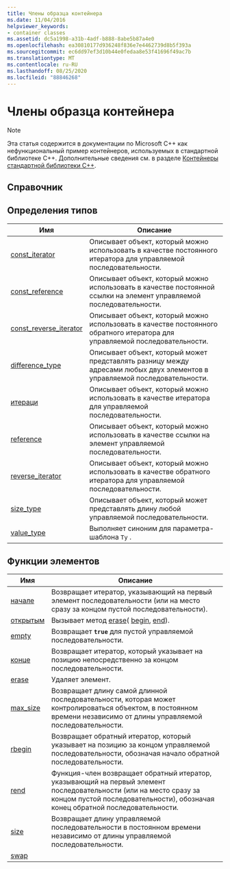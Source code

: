 ```yaml
---
title: Члены образца контейнера
ms.date: 11/04/2016
helpviewer_keywords:
- container classes
ms.assetid: dc5a1998-a31b-4adf-b888-8abe5b87a4e0
ms.openlocfilehash: ea30810177d936248f836e7e4462739d8b5f393a
ms.sourcegitcommit: ec6dd97ef3d10b44e0fedaa8e53f41696f49ac7b
ms.translationtype: MT
ms.contentlocale: ru-RU
ms.lasthandoff: 08/25/2020
ms.locfileid: "88846268"
---
```

# <a name="sample-container-members"></a>Члены образца контейнера

> [!NOTE]
> Эта статья содержится в документации по Microsoft C++ как нефункциональный пример контейнеров, используемых в стандартной библиотеке C++. Дополнительные сведения см. в разделе [Контейнеры стандартной библиотеки C++](../standard-library/stl-containers.md).

## <a name="reference"></a>Справочник

## <a name="typedefs"></a>Определения типов

|Имя|Описание|
|-|-|
|[const_iterator](../standard-library/container-class-const-iterator.md)|Описывает объект, который можно использовать в качестве постоянного итератора для управляемой последовательности.|
|[const_reference](../standard-library/container-class-const-reference.md)|Описывает объект, который можно использовать в качестве постоянной ссылки на элемент управляемой последовательности.|
|[const_reverse_iterator](../standard-library/container-class-const-reverse-iterator.md)|Описывает объект, который можно использовать в качестве постоянного обратного итератора для управляемой последовательности.|
|[difference_type](../standard-library/container-class-difference-type.md)|Описывает объект, который может представлять разницу между адресами любых двух элементов в управляемой последовательности.|
|[итераци](../standard-library/container-class-iterator.md)|Описывает объект, который можно использовать в качестве итератора для управляемой последовательности.|
|[reference](../standard-library/container-class-reference.md)|Описывает объект, который можно использовать в качестве ссылки на элемент управляемой последовательности.|
|[reverse_iterator](../standard-library/container-class-reverse-iterator.md)|Описывает объект, который можно использовать в качестве обратного итератора для управляемой последовательности.|
|[size_type](../standard-library/container-class-size-type.md)|Описывает объект, который может представлять длину любой управляемой последовательности.|
|[value_type](../standard-library/container-class-value-type.md)|Выполняет синоним для параметра-шаблона `Ty` .|

## <a name="member-functions"></a>Функции элементов

|Имя|Описание|
|-|-|
|[начале](../standard-library/container-class-begin.md)|Возвращает итератор, указывающий на первый элемент последовательности (или на место сразу за концом пустой последовательности).|
|[открытым](../standard-library/container-class-clear.md)|Вызывает метод [erase](../standard-library/container-class-erase.md)( [begin](../standard-library/container-class-begin.md), [end](../standard-library/container-class-end.md)).|
|[empty](../standard-library/container-class-empty.md)|Возвращает **`true`** для пустой управляемой последовательности.|
|[конце](../standard-library/container-class-end.md)|Возвращает итератор, который указывает на позицию непосредственно за концом последовательности.|
|[erase](../standard-library/container-class-erase.md)|Удаляет элемент.|
|[max_size](../standard-library/container-class-max-size.md)|Возвращает длину самой длинной последовательности, которая может контролироваться объектом, в постоянном времени независимо от длины управляемой последовательности.|
|[rbegin](../standard-library/container-class-rbegin.md)|Возвращает обратный итератор, который указывает на позицию за концом управляемой последовательности, обозначая начало обратной последовательности.|
|[rend](../standard-library/container-class-rend.md)|Функция-член возвращает обратный итератор, указывающий на первый элемент последовательности (или на место сразу за концом пустой последовательности), обозначая конец обратной последовательности.|
|[size](../standard-library/container-class-size.md)|Возвращает длину управляемой последовательности в постоянном времени независимо от длины управляемой последовательности.|
|[swap](../standard-library/container-class-swap.md)
